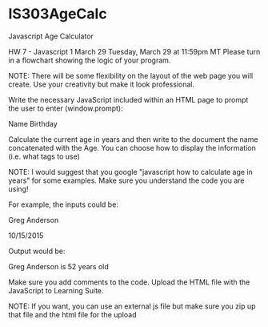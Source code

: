 # IS303AgeCalc
Javascript Age Calculator


HW 7 - Javascript 1
March
29
Tuesday, March 29 at 11:59pm MT
Please turn in a flowchart showing the logic of your program.

NOTE: There will be some flexibility on the layout of the web page you will create. Use your creativity but make it look professional.

 

Write the necessary JavaScript included within an HTML page to prompt the user to enter (window.prompt):

Name
Birthday
 

Calculate the current age in years and then write to the document the name concatenated with the Age. You can choose how to display the information (i.e. what tags to use)

 

NOTE: I would suggest that you google "javascript how to calculate age in years" for some examples. Make sure you understand the code you are using!

 

For example, the inputs could be:

Greg Anderson

10/15/2015

 

Output would be:

Greg Anderson is 52 years old

 

Make sure you add comments to the code. Upload the HTML file with the JavaScript to Learning Suite. 

 

NOTE: If you want, you can use an external js file but make sure you zip up that file and the html file for the upload
